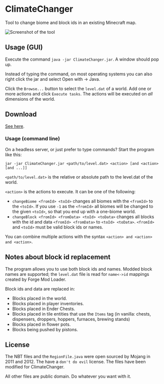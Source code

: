 # ClimateChanger

Tool to change biome and block ids in an existing Minecraft map.

![Screenshot of the tool](http://i.imgur.com/kkvn9ZA.png)

## Usage (GUI)
Execute the command `java -jar ClimateChanger.jar`. A window should pop up.

Instead of typing the command, on most operating systems you can also right click the jar and select Open with -> Java.

Click the `Browse...` button to select the `level.dat` of a world. Add one
or more actions and click `Execute tasks`. The actions will be executed on
*all* dimensions of the world.

## Download
[See here](https://github.com/rutgerkok/ClimateChanger/releases).

### Usage (command line)
On a headless server, or just prefer to type commands? Start the program like this:

`jar -jar ClimateChanger.jar <path/to/level.dat> <action> [and <action> [and ...]]`

`<path/to/level.dat>` is the relative or absolute path to the level.dat of
the world.

`<action>` is the actions to execute. It can be one of the following:

* `changeBiome <fromId> <toId>` changes all biomes with the `<fromId>` to
  the `<toId>`. If you use `-1` as the `<fromId>` all biomes will be
  changed to the given `<toId>`, so that you end up with a one-biome world.
* `changeBlock <fromId> <fromData> <toId> <toData>` changes all blocks
  with the id and data `<fromId> <fromData>` to `<toId> <toData>`.
  `<fromId>` and `<toId>` must be valid block ids or names.

You can combine multiple actions with the syntax
`<action> and <action> and <action>`.

## Notes about block id replacement
The program allows you to use both block ids and names. Modded block names are
supported; the `level.dat` file is read for `name<->id` mappings created by
Forge Mod Loader.

Block ids and data are replaced in:

* Blocks placed in the world.
* Blocks placed in player inventories.
* Blocks placed in Ender Chests.
* Blocks placed in tile entities that use the `Items` tag (in vanilla:
  chests, dispensers, droppers, hoppers, furnaces, brewing stands)
* Blocks placed in flower pots.
* Blocks being pushed by pistons.

## License
The NBT files and the `RegionFile.java` were open sourced by Mojang in 2011
and 2012. The have a `don't do evil` license. The files have been modified
for ClimateChanger.

All other files are public domain. Do whatever you want with it.
